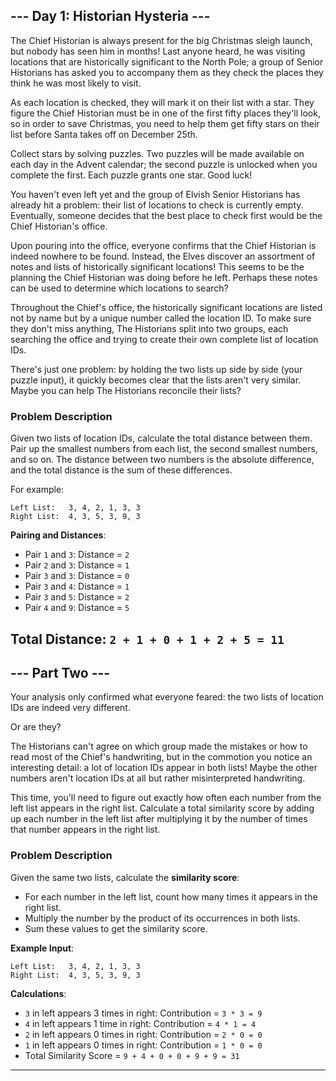 ## --- Day 1: Historian Hysteria ---

The Chief Historian is always present for the big Christmas sleigh launch, but nobody has seen him in months! Last anyone heard, he was visiting locations that are historically significant to the North Pole; a group of Senior Historians has asked you to accompany them as they check the places they think he was most likely to visit.

As each location is checked, they will mark it on their list with a star. They figure the Chief Historian must be in one of the first fifty places they'll look, so in order to save Christmas, you need to help them get fifty stars on their list before Santa takes off on December 25th.

Collect stars by solving puzzles. Two puzzles will be made available on each day in the Advent calendar; the second puzzle is unlocked when you complete the first. Each puzzle grants one star. Good luck!

You haven't even left yet and the group of Elvish Senior Historians has already hit a problem: their list of locations to check is currently empty. Eventually, someone decides that the best place to check first would be the Chief Historian's office.

Upon pouring into the office, everyone confirms that the Chief Historian is indeed nowhere to be found. Instead, the Elves discover an assortment of notes and lists of historically significant locations! This seems to be the planning the Chief Historian was doing before he left. Perhaps these notes can be used to determine which locations to search?

Throughout the Chief's office, the historically significant locations are listed not by name but by a unique number called the location ID. To make sure they don't miss anything, The Historians split into two groups, each searching the office and trying to create their own complete list of location IDs.

There's just one problem: by holding the two lists up side by side (your puzzle input), it quickly becomes clear that the lists aren't very similar. Maybe you can help The Historians reconcile their lists?

### Problem Description

Given two lists of location IDs, calculate the total distance between them. Pair up the smallest numbers from each list, the second smallest numbers, and so on. The distance between two numbers is the absolute difference, and the total distance is the sum of these differences.

For example:

```
Left List:   3, 4, 2, 1, 3, 3
Right List:  4, 3, 5, 3, 9, 3
```

**Pairing and Distances**:
- Pair `1` and `3`: Distance = `2`
- Pair `2` and `3`: Distance = `1`
- Pair `3` and `3`: Distance = `0`
- Pair `3` and `4`: Distance = `1`
- Pair `3` and `5`: Distance = `2`
- Pair `4` and `9`: Distance = `5`

**Total Distance**: `2 + 1 + 0 + 1 + 2 + 5 = 11`
---

## --- Part Two ---

Your analysis only confirmed what everyone feared: the two lists of location IDs are indeed very different.

Or are they?

The Historians can't agree on which group made the mistakes or how to read most of the Chief's handwriting, but in the commotion you notice an interesting detail: a lot of location IDs appear in both lists! Maybe the other numbers aren't location IDs at all but rather misinterpreted handwriting.

This time, you'll need to figure out exactly how often each number from the left list appears in the right list. Calculate a total similarity score by adding up each number in the left list after multiplying it by the number of times that number appears in the right list.

### Problem Description

Given the same two lists, calculate the **similarity score**:
- For each number in the left list, count how many times it appears in the right list.
- Multiply the number by the product of its occurrences in both lists.
- Sum these values to get the similarity score.

**Example Input**:

```
Left List:   3, 4, 2, 1, 3, 3
Right List:  4, 3, 5, 3, 9, 3
```

**Calculations**:
- `3` in left appears 3 times in right: Contribution = `3 * 3 = 9`
- `4` in left appears 1 time in right: Contribution = `4 * 1 = 4`
- `2` in left appears 0 times in right: Contribution = `2 * 0 = 0`
- `1` in left appears 0 times in right: Contribution = `1 * 0 = 0`
- Total Similarity Score = `9 + 4 + 0 + 0 + 9 + 9 = 31`
---
